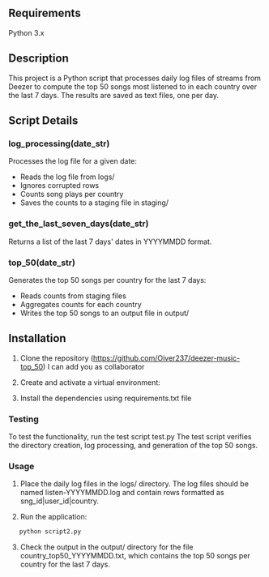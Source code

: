 ## Requirements
Python 3.x

## Description
This project is a Python script that processes daily log files of streams from Deezer to compute the top 50 songs most listened to in each country over the last 7 days. The results are saved as text files, one per day.

## Script Details
### log_processing(date_str)
Processes the log file for a given date:
- Reads the log file from logs/
- Ignores corrupted rows
- Counts song plays per country
- Saves the counts to a staging file in staging/

### get_the_last_seven_days(date_str)
Returns a list of the last 7 days' dates in YYYYMMDD format.

### top_50(date_str)
Generates the top 50 songs per country for the last 7 days:
- Reads counts from staging files
- Aggregates counts for each country
- Writes the top 50 songs to an output file in output/

## Installation
1. Clone the repository (https://github.com/Oiver237/deezer-music-top_50)
I can add you as collaborator

2. Create and activate a virtual environment:

3. Install the dependencies using requirements.txt file

### Testing
To test the functionality, run the test script test.py
The test script verifies the directory creation, log processing, and generation of the top 50 songs.

### Usage
1. Place the daily log files in the logs/ directory. The log files should be named listen-YYYYMMDD.log and contain rows formatted as sng_id|user_id|country.

2. Run the application:
 ```sh
    python script2.py
```

3. Check the output in the output/ directory for the file country_top50_YYYYMMDD.txt, which contains the top 50 songs per country for the last 7 days.
